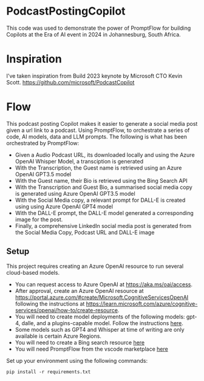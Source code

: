 # PodcastPostingCopilot
This code was used to demonstrate the power of PromptFlow for building Copilots at the Era of AI event in 2024 in Johannesburg, South Africa.

# Inspiration
I've taken inspiration from Build 2023 keynote by Microsoft CTO Kevin Scott. https://github.com/microsoft/PodcastCopilot

# Flow
This podcast posting Copilot makes it easier to generate a social media post given a url link to a podcast. Using PromptFlow, to orchestrate a series of code, AI models, data and LLM prompts.
The following is what has been orchestrated by PromptFlow:
+ Given a Audio Podcast URL, its downloaded locally and using the Azure OpenAI Whisper Model, a transciption is generated
+ With the Transcription, the Guest name is retrieved using an Azure OpenAI GPT3.5 model
+ With the Guest name, their Bio is retrieved using the Bing Search API
+ With the Transcription and Guest Bio, a summarised social media copy is generated using Azure OpenAI GPT3.5 model
+ With the Social Media copy, a relevant prompt for DALL-E is created using using Azure OpenAI GPT4 model
+ With the DALL-E prompt, the DALL-E model generated a corresponding image for the post.
+ Finally, a comprehensive LinkedIn social media post is generated from the Social Media Copy, Podcast URL and DALL-E image

## Setup

This project requires creating an Azure OpenAI resource to run several cloud-based models.  
+ You can request access to Azure OpenAI at https://aka.ms/oai/access.  
+ After approval, create an Azure OpenAI resource at https://portal.azure.com/#create/Microsoft.CognitiveServicesOpenAI following the instructions at https://learn.microsoft.com/azure/cognitive-services/openai/how-to/create-resource.  
+ You will need to create model deployments of the following models: gpt-4, dalle, and a plugins-capable model.  Follow the instructions [here](https://learn.microsoft.com/en-us/azure/cognitive-services/openai/how-to/create-resource#deploy-a-model).
+ Some models such as GPT4 and Whisper at time of writing are only available is certain Azure Regions.
+ You will need to create a Bing search resource [here](https://portal.azure.com/#create/Microsoft.BingSearch)
+ You will need PromptFlow from the vscode marketplace [here](https://marketplace.visualstudio.com/items?itemName=prompt-flow.prompt-flow)

Set up your environment using the following commands:
```
pip install -r requirements.txt
```
